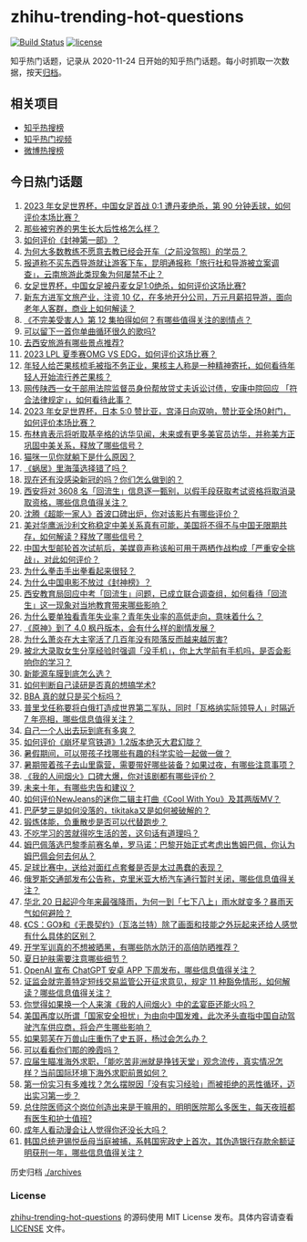 # zhihu-trending-hot-questions

[![Build Status](https://github.com/justjavac/zhihu-trending-hot-questions/workflows/ci/badge.svg?branch=master)](https://github.com/justjavac/zhihu-trending-hot-questions/actions)
[![license](https://img.shields.io/github/license/justjavac/zhihu-trending-hot-questions)](https://github.com/justjavac/zhihu-trending-hot-questions/blob/master/LICENSE)

知乎热门话题，记录从 2020-11-24
日开始的知乎热门话题。每小时抓取一次数据，按天[归档](./archives)。

## 相关项目

- [知乎热搜榜](https://github.com/justjavac/zhihu-trending-top-search)
- [知乎热门视频](https://github.com/justjavac/zhihu-trending-hot-video)
- [微博热搜榜](https://github.com/justjavac/weibo-trending-hot-search)

## 今日热门话题

<!-- BEGIN -->
<!-- 最后更新时间 Sun Jul 23 2023 01:14:59 GMT+0800 (China Standard Time) -->

1. [2023 年女足世界杯，中国女足首战 0:1 遭丹麦绝杀，第 90 分钟丢球，如何评价本场比赛？](https://www.zhihu.com/question/613419928)
1. [那些被穷养的男生长大后性格怎么样？](https://www.zhihu.com/question/263676326)
1. [如何评价《封神第一部》？](https://www.zhihu.com/question/612987610)
1. [为何大多数教练不愿意去教已经会开车（之前没驾照）的学员？](https://www.zhihu.com/question/609771033)
1. [报道称不买东西导游就让游客下车，昆明通报称「旅行社和导游被立案调查」，云南旅游此类现象为何屡禁不止？](https://www.zhihu.com/question/613459360)
1. [女足世界杯，中国女足被丹麦女足1:0绝杀，如何评价这场比赛?](https://www.zhihu.com/question/613479317)
1. [新东方进军文旅产业，注资 10 亿，在多地开分公司，万元月薪招导游，面向老年人客群，商业上如何解读？](https://www.zhihu.com/question/613446328)
1. [《不完美受害人》第 12 集拍得如何？有哪些值得关注的剧情点？](https://www.zhihu.com/question/613460401)
1. [可以留下一首你单曲循环很久的歌吗?](https://www.zhihu.com/question/613475947)
1. [去西安旅游有哪些景点推荐?](https://www.zhihu.com/question/607015404)
1. [2023 LPL 夏季赛OMG VS EDG，如何评价这场比赛？](https://www.zhihu.com/question/613448360)
1. [年轻人给芒果核梳毛被指不务正业，果核主人称是一种精神寄托，如何看待年轻人开始流行养芒果核？](https://www.zhihu.com/question/613267642)
1. [网传陕西一女干部用法院监督员身份帮放贷丈夫诉讼讨债，安康中院回应 「符合法律规定」，如何看待此事？](https://www.zhihu.com/question/613292001)
1. [2023 年女足世界杯，日本 5:0 赞比亚，宫泽日向双响，赞比亚全场0射门，如何评价本场比赛？](https://www.zhihu.com/question/613419817)
1. [布林肯表示将听取基辛格的访华见闻，未来或有更多美官员访华，并称美方正巩固中美关系，释放了哪些信号？](https://www.zhihu.com/question/613444658)
1. [猫咪一见你就躺下是什么原因？](https://www.zhihu.com/question/389314404)
1. [《蜗居》里海藻选择错了吗？](https://www.zhihu.com/question/24445144)
1. [现在还有没感染新冠的吗？你们怎么做到的？](https://www.zhihu.com/question/576527176)
1. [西安将对 3608 名「回流生」信息逐一甄别，以假手段获取考试资格将取消录取资格，哪些信息值得关注？](https://www.zhihu.com/question/613405323)
1. [沈腾《超能一家人》首波口碑出炉，你对该影片有哪些评价？](https://www.zhihu.com/question/612255699)
1. [美对华鹰派沙利文称稳定中美关系真有可能，美国将不得不与中国无限期共存，如何解读？释放了哪些信号？](https://www.zhihu.com/question/613450593)
1. [中国大型邮轮首次试航后，美媒竟声称该船可用于两栖作战构成「严重安全挑战」，对此如何评价？](https://www.zhihu.com/question/613351277)
1. [为什么拳击手出拳看起来很轻？](https://www.zhihu.com/question/557737612)
1. [为什么中国电影不放过《封神榜》？](https://www.zhihu.com/question/611662713)
1. [西安教育局回应中考「回流生」问题，已成立联合调查组，如何看待「回流生」这一现象对当地教育带来哪些影响？](https://www.zhihu.com/question/613167440)
1. [为什么要单独看青年失业率？青年失业率的高低走向，意味着什么？](https://www.zhihu.com/question/613445713)
1. [《原神》到了 4.0 枫丹版本，会有什么样的剧情发展？](https://www.zhihu.com/question/609079662)
1. [为什么萧炎在大主宰活了几百年没有陨落反而越来越厉害?](https://www.zhihu.com/question/488999232)
1. [被北大录取女生分享经验时强调「没手机」，你上大学前有手机吗，是否会影响你的学习？](https://www.zhihu.com/question/613244656)
1. [新能源车膜到底怎么选？](https://www.zhihu.com/question/612065652)
1. [如何判断自己读研是否真的想搞学术?](https://www.zhihu.com/question/606676255)
1. [BBA 真的就只是买个标吗？](https://www.zhihu.com/question/604019461)
1. [普里戈任称要将白俄打造成世界第二军队，同时「瓦格纳实际领导人」时隔近 7 年亮相，哪些信息值得关注？](https://www.zhihu.com/question/613229197)
1. [自己一个人出去玩到底有多爽？](https://www.zhihu.com/question/608178257)
1. [如何评价《崩坏星穹铁道》1.2版本绝灭大君幻胧？](https://www.zhihu.com/question/613172670)
1. [暑假期间，可以带孩子找哪些有趣的科学实验一起做一做？](https://www.zhihu.com/question/610471037)
1. [暑期带着孩子去山里露营，需要带好哪些装备？如果过夜，有哪些注意事项？](https://www.zhihu.com/question/609232489)
1. [《我的人间烟火》口碑大爆，你对该剧都有哪些评价？](https://www.zhihu.com/question/610713305)
1. [未来十年，有哪些忠告和建议？](https://www.zhihu.com/question/613045469)
1. [如何评价NewJeans的迷你二辑主打曲《Cool With You》及其两版MV？](https://www.zhihu.com/question/612446246)
1. [巴萨梦三是如何没落的，tikitaka又是如何被破解的？](https://www.zhihu.com/question/283701981)
1. [锻炼体能，负重散步是否可以代替跑步？](https://www.zhihu.com/question/612289924)
1. [不吃学习的苦就得吃生活的苦，这句话有道理吗？](https://www.zhihu.com/question/430586865)
1. [姆巴佩落选巴黎季前赛名单，罗马诺：巴黎开始正式考虑出售姆巴佩，你认为姆巴佩会何去何从？](https://www.zhihu.com/question/613405754)
1. [足球比赛中，送给对面红点套餐是否是太过愚蠢的表现？](https://www.zhihu.com/question/612263853)
1. [俄罗斯交通部发布公告称，克里米亚大桥汽车通行暂时关闭，哪些信息值得关注？](https://www.zhihu.com/question/613446977)
1. [华北 20 日起迎今年来最强降雨，为何一到「七下八上」雨水就变多？暴雨天气如何避险？](https://www.zhihu.com/question/613235626)
1. [《CS：GO》和《无畏契约》（瓦洛兰特）除了画面和技能之外玩起来还给人感觉有什么具体的区别？](https://www.zhihu.com/question/454674801)
1. [开学军训真的不想被晒黑，有哪些防水防汗的高倍防晒推荐？](https://www.zhihu.com/question/611532688)
1. [夏日护肤需要注意哪些细节？](https://www.zhihu.com/question/610415205)
1. [OpenAI 宣布 ChatGPT 安卓 APP 下周发布，哪些信息值得关注？](https://www.zhihu.com/question/613410847)
1. [证监会就完善特定短线交易监管公开征求意见，规定 11 种豁免情形，如何解读？哪些信息值得关注？](https://www.zhihu.com/question/613295626)
1. [你觉得如果换一个人来演《我的人间烟火》中的孟宴臣还能火吗？](https://www.zhihu.com/question/612868485)
1. [美国再度以所谓「国家安全担忧」为由向中国发难，此次矛头直指中国自动驾驶汽车供应商，将会产生哪些影响？](https://www.zhihu.com/question/613332181)
1. [如果郭芙在万兽山庄重伤了史五哥，杨过会怎么办？](https://www.zhihu.com/question/613066012)
1. [可以看看你们那的晚霞吗？](https://www.zhihu.com/question/609770102)
1. [应届生瞄准海外求职，「能吃苦非洲就是挣钱天堂」观念流传，真实情况怎样？当前国际环境下海外求职前景如何？](https://www.zhihu.com/question/612863092)
1. [第一份实习有多难找？怎么摆脱因「没有实习经验」而被拒绝的恶性循环，迈出实习第一步？](https://www.zhihu.com/question/611893769)
1. [总住院医师这个岗位创造出来是干嘛用的，明明医院那么多医生，每天夜班都有医生和护士值班?](https://www.zhihu.com/question/572521785)
1. [成年人看动漫会让人觉得你还没长大吗？](https://www.zhihu.com/question/603996661)
1. [韩国总统尹锡悦岳母当庭被捕，系韩国宪政史上首次，其伪造银行存款余额证明获刑一年，哪些信息值得关注？](https://www.zhihu.com/question/613356893)

<!-- END -->

历史归档 [./archives](./archives)

### License

[zhihu-trending-hot-questions](https://github.com/justjavac/zhihu-trending-hot-questions)
的源码使用 MIT License 发布。具体内容请查看 [LICENSE](./LICENSE) 文件。
